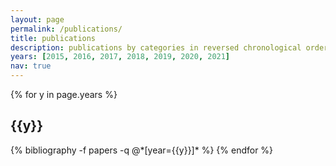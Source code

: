 ```yaml
---
layout: page
permalink: /publications/
title: publications
description: publications by categories in reversed chronological order.
years: [2015, 2016, 2017, 2018, 2019, 2020, 2021]
nav: true
---
```


<div class="publications">

{% for y in page.years %}
  <h2 class="year">{{y}}</h2>
  {% bibliography -f papers -q @*[year={{y}}]* %}
{% endfor %}

</div>
